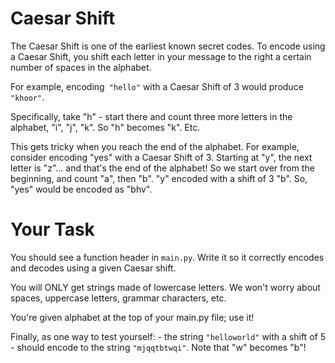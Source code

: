 # Caesar Shift

The Caesar Shift is one of the earliest known secret codes. To encode using a Caesar Shift, you shift each letter in your message to the right a certain number of spaces in the alphabet.

For example, encoding``` "hello"``` with a Caesar Shift of 3 would produce ```"khoor"```.

Specifically, take "h" - start there and count three more letters in the alphabet, "i", "j", "k". So "h" becomes "k". Etc.


This gets tricky when you reach the end of the alphabet. For example, consider encoding "yes" with a Caesar Shift of 3. Starting at "y", the next letter is "z"... and that's the end of the alphabet! So we start over from the beginning, and count "a", then "b". "y" encoded with a shift of 3 "b". So, "yes" would be encoded as "bhv".



# Your Task

You should see a function header in ```main.py```. Write it so it correctly encodes and decodes using a given Caesar shift.

You will ONLY get strings made of lowercase letters. We won't worry about spaces, uppercase letters, grammar characters, etc.

You're given alphabet at the top of your main.py file; use it!

Finally, as one way to test yourself: - the string ```"helloworld"``` with a shift of 5 - should encode to the string ```"mjqqtbtwqi"```. Note that "w" becomes "b"!